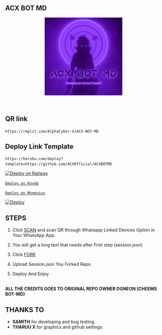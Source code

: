 ##       ACX BOT MD

<p align = center>   <img src="https://github.com/ACXOfficial/ACXBOTMD/blob/main/ACXMedia/image/20230215_093828.jpg" alt="GIF" width="250" height="250"/> </p>

<p align="center">
   <img src="http://readme-typing-svg.herokuapp.com?color=9040fb&center=true&vCenter=true&multiline=false&lines=ACX+BOT+MD" alt="">
   <img src="http://readme-typing-svg.herokuapp.com?color=9040fb&center=true&vCenter=true&multiline=false&lines=Powered+by+AlphaCyber-X" alt="">
</p>


## QR link
```https://replit.com/AlphaCyber-X/ACX-BOT-MD```

## Deploy Link Template 
```https://heroku.com/deploy?template=https://github.com/ACXOfficial/ACXBOTMD```

[![Deploy on Railway](https://railway.app/button.svg)](https://railway.app?referralCode=jDDNQq)

[`Deploy on Koyeb`](https://app.koyeb.com/)

[`Deploy on Mogenius`](https://studio.mogenius.com/)

[![Deploy](https://www.herokucdn.com/deploy/button.svg)](https://heroku.com/deploy?template=)

## STEPS

1. Click [SCAN](https://replit.com/AlphaCyber-X/ACX-BOT-MD) and scan QR through Whatsapp Linked Devices Option in Your WhatsApp App.

2. You will get a long text that needs after Frist step (session.json)

3. Click [FORK](https://github.com/ACXOfficial/ACXBOTMD/fork)

4. Upload Session.json You Forked Repo

5. Deploy And Enjoy

</br>
<b>ALL THE CREDITS GOES TO ORIGINAL REPO OWNER DGNEON (CHEEMS BOT-MD)</b>
</br>

##   THANKS TO
<ul>
   <li>
   <b>SAMITH</b> for developing and bug testing.
   </li>
   <li>
   <b>THARUU X</b> for graphics and github settings.
   </li>
</ul>
